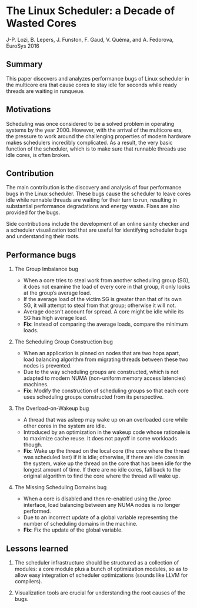 # The Linux Scheduler: a Decade of Wasted Cores

J-P. Lozi, B. Lepers, J. Funston, F. Gaud, V. Quéma, and A. Fedorova, EuroSys 2016

## Summary

This paper discovers and analyzes performance bugs of Linux scheduler in the multicore era that cause cores to stay idle for seconds while ready threads are waiting in runqueue.

## Motivations

Scheduling was once considered to be a solved problem in operating systems by the year 2000. However, with the arrival of the multicore era, the pressure to work around the challenging properties of modern hardware makes schedulers incredibly complicated. As a result, the very basic function of the scheduler, which is to make sure that runnable threads use idle cores, is often broken.

## Contribution

The main contribution is the discovery and analysis of four performance bugs in the Linux scheduler. These bugs cause the scheduler to leave cores idle while runnable threads are waiting for their turn to run, resulting in substantial performance degradations and energy waste. Fixes are also provided for the bugs.

Side contributions include the development of an online sanity checker and a scheduler visualization tool that are useful for identifying scheduler bugs and understanding their roots.

## Performance bugs

1. The Group Imbalance bug
    * When a core tries to steal work from another scheduling group (SG), it does not examine the load of every core in that group, it only looks at the group’s average load.
    * If the average load of the victim SG is greater than that of its own SG, it will attempt to steal from that group; otherwise it will not.
    * Average doesn't account for spread. A core might be idle while its SG has high average load.
    * **Fix**: Instead of comparing the average loads, compare the minimum loads.

2. The Scheduling Group Construction bug
    * When an application is pinned on nodes that are two hops apart, load balancing algorithm from migrating threads between these two nodes is prevented.
    * Due to the way scheduling groups are constructed, which is not adapted to modern NUMA (non-uniform memory access latencies) machines.
    * **Fix**: Modify the construction of scheduling groups so that each core uses scheduling groups constructed from its perspective.

3. The Overload-on-Wakeup bug
    * A thread that was asleep may wake up on an overloaded core while other cores in the system are idle.
    * Introduced by an optimization in the wakeup code whose rationale is to maximize cache reuse. It does not payoff in some workloads though.
    * **Fix**: Wake up the thread on the local core (the core where the thread was scheduled last) if it is idle; otherwise, if there are idle cores in the system, wake up the thread on the core that has been idle for the longest amount of time. If there are no idle cores, fall back to the original algorithm to find the core where the thread will wake up.

4. The Missing Scheduling Domains bug
    * When a core is disabled and then re-enabled using the /proc interface, load balancing between any NUMA nodes is no longer performed.
    * Due to an incorrect update of a global variable representing the number of scheduling domains in the machine.
    * **Fix**: Fix the update of the global variable.

## Lessons learned

1. The scheduler infrastructure should be structured as a collection of modules: a core module plus a bunch of optimization modules, so as to allow easy integration of scheduler optimizations (sounds like LLVM for compilers).

2. Visualization tools are crucial for understanding the root causes of the bugs.
